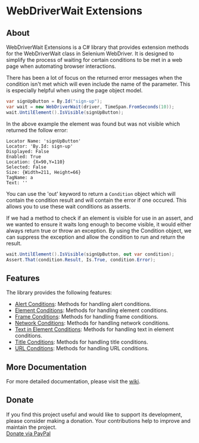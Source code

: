 ﻿# WebDriverWait Extensions

## About

WebDriverWait Extensions is a C# library that provides extension methods for the WebDriverWait class in Selenium WebDriver. It is designed to simplify the process of waiting for certain conditions to be met in a web page when automating browser interactions.

There has been a lot of focus on the returned error messages when the condition isn't met which will even include the name of the parameter. This is especially helpful when using the page object model.

```csharp
var signUpButton = By.Id("sign-up");
var wait = new WebDriverWait(driver, TimeSpan.FromSeconds(10));
wait.UntilElement().IsVisible(signUpButton);
```
In the above example the element was found but was not visible which returned the follow error:
```
Locator Name: 'signUpButton'
Locator: 'By.Id: sign-up'
Displayed: False
Enabled: True
Location: {X=90,Y=110}
Selected: False
Size: {Width=211, Height=66}
TagName: a
Text: ''
```
You can use the 'out' keyword to return a `Condition` object which will contain the condition result and will contain the 
error if one occured. This allows you to use these wait conditions as asserts.

If we had a method to check if an element is visible for use in an assert, and we wanted to ensure it waits long enough to 
become visible, it would either always return true or throw an exception. By using the Condition object, we can suppress the 
exception and allow the condition to run and return the result.
```csharp
wait.UntilElement().IsVisible(signUpButton, out var condition);
Assert.That(condition.Result, Is.True, condition.Error);
```

## Features

The library provides the following features:

- [Alert Conditions](https://github.com/domwills/WebDriverWaitExtensions/wiki/UntilAlert()): Methods for handling alert conditions.
- [Element Conditions](https://github.com/domwills/WebDriverWaitExtensions/wiki/UntilElement()): Methods for handling element conditions.
- [Frame Conditions](https://github.com/domwills/WebDriverWaitExtensions/wiki/UntilFrame()): Methods for handling frame conditions.
- [Network Conditions](https://github.com/domwills/WebDriverWaitExtensions/wiki/UntilNetwork()): Methods for handling network conditions.
- [Text in Element Conditions](https://github.com/domwills/WebDriverWaitExtensions/wiki/UntilTextInElement()): Methods for handling text in element conditions.
- [Title Conditions](https://github.com/domwills/WebDriverWaitExtensions/wiki/UntilTitle()): Methods for handling title conditions.
- [URL Conditions](https://github.com/domwills/WebDriverWaitExtensions/wiki/UntilUrl()): Methods for handling URL conditions.

## More Documentation
For more detailed documentation, please visit the [wiki](https://github.com/domwills/WebDriverWaitExtensions/wiki).

## Donate
If you find this project useful and would like to support its development, please consider making a donation. 
Your contributions help to improve and maintain the project.  
[Donate via PayPal](https://paypal.me/expectedresult)